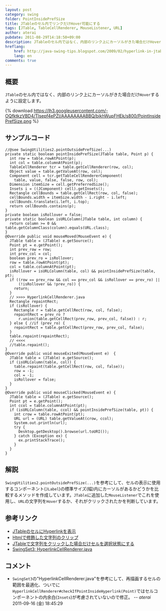 ```yaml
---
layout: post
category: swing
folder: PointInsidePrefSize
title: JTableのセル内でリンクだけHover可能にする
tags: [JTable, TableCellRenderer, MouseListener, URL]
author: aterai
pubdate: 2011-08-29T14:18:50+09:00
description: JTableのセル内ではなく、内部のリンク上にカーソルがきた場合だけHoverするように設定します。
hreflang:
    href: http://java-swing-tips.blogspot.com/2009/02/hyperlink-in-jtable-cell.html
    lang: en
comments: true
---
```

## 概要
`JTable`のセル内ではなく、内部のリンク上にカーソルがきた場合だけ`Hover`するように設定します。

{% download https://lh3.googleusercontent.com/-OQfktkzVBD4/Tlsepf4ePZI/AAAAAAAABBQ/bikhWupFHEk/s800/PointInsidePrefSize.png %}

## サンプルコード
<pre class="prettyprint"><code>//@see SwingUtilities2.pointOutsidePrefSize(...)
private static boolean pointInsidePrefSize(JTable table, Point p) {
  int row = table.rowAtPoint(p);
  int col = table.columnAtPoint(p);
  TableCellRenderer tcr = table.getCellRenderer(row, col);
  Object value = table.getValueAt(row, col);
  Component cell = tcr.getTableCellRendererComponent(
    table, value, false, false, row, col);
  Dimension itemSize = cell.getPreferredSize();
  Insets i = ((JComponent) cell).getInsets();
  Rectangle cellBounds = table.getCellRect(row, col, false);
  cellBounds.width = itemSize.width - i.right - i.left;
  cellBounds.translate(i.left, i.top);
  return cellBounds.contains(p);
}
private boolean isRollover = false;
private static boolean isURLColumn(JTable table, int column) {
  return column &gt;= 0 &amp;&amp; table.getColumnClass(column).equals(URL.class);
}
@Override public void mouseMoved(MouseEvent e) {
  JTable table = (JTable) e.getSource();
  Point pt = e.getPoint();
  int prev_row = row;
  int prev_col = col;
  boolean prev_ro = isRollover;
  row = table.rowAtPoint(pt);
  col = table.columnAtPoint(pt);
  isRollover = isURLColumn(table, col) &amp;&amp; pointInsidePrefSize(table, pt);
  if ((row == prev_row &amp;&amp; col == prev_col &amp;&amp; isRollover == prev_ro) ||
      (!isRollover &amp;&amp; !prev_ro)) {
    return;
  }
  // &gt;&gt;&gt;&gt; HyperlinkCellRenderer.java
  Rectangle repaintRect;
  if (isRollover) {
    Rectangle r = table.getCellRect(row, col, false);
    repaintRect = prev_ro ?
      r.union(table.getCellRect(prev_row, prev_col, false)) : r;
  } else { //if (prev_ro) {
    repaintRect = table.getCellRect(prev_row, prev_col, false);
  }
  table.repaint(repaintRect);
  // &lt;&lt;&lt;&lt;
  //table.repaint();
}
@Override public void mouseExited(MouseEvent e)  {
  JTable table = (JTable) e.getSource();
  if (isURLColumn(table, col)) {
    table.repaint(table.getCellRect(row, col, false));
    row = -1;
    col = -1;
    isRollover = false;
  }
}
@Override public void mouseClicked(MouseEvent e) {
  JTable table = (JTable) e.getSource();
  Point pt = e.getPoint();
  int ccol = table.columnAtPoint(pt);
  if (isURLColumn(table, ccol) &amp;&amp; pointInsidePrefSize(table, pt)) {
    int crow = table.rowAtPoint(pt);
    URL url = (URL) table.getValueAt(crow, ccol);
    System.out.println(url);
    try {
      Desktop.getDesktop().browse(url.toURI());
    } catch (Exception ex) {
      ex.printStackTrace();
    }
  }
}
</code></pre>

## 解説
`SwingUtilities2.pointOutsidePrefSize(...)`を参考にして、セルの表示に使用するコンポーネント(`JLabel`)の標準サイズ(幅)内にカーソルがあるかどうかを比較するメソッドを作成しています。`JTable`に追加した`MouseListener`でこれを使用し、`URL`の文字列を`Hover`するか、それがクリックされたかを判断しています。

## 参考リンク
- [JTableのセルにHyperlinkを表示](http://ateraimemo.com/Swing/HyperlinkInTableCell.html)
- [Htmlで修飾した文字列のクリップ](http://ateraimemo.com/Swing/ClippedHtmlLabel.html)
- [JTableで文字列をクリックした場合だけセルを選択状態にする](http://ateraimemo.com/Swing/TableFileList.html)
- [SwingSet3: HyperlinkCellRenderer.java](http://java.net/projects/swingset3/sources/svn/content/trunk/SwingSet3/src/com/sun/swingset3/demos/table/HyperlinkCellRenderer.java)

<!-- dummy comment line for breaking list -->

## コメント
- `SwingSet3`の"HyperlinkCellRenderer.java"を参考にして、再描画するセルの範囲を最適化、ついでに`HyperlinkCellRenderer#checkIfPointInsideHyperlink(Point)`ではセルコンポーネントの内余白(`Insets`)が考慮されていないので修正。 -- *aterai* 2011-09-16 (金) 18:45:29

<!-- dummy comment line for breaking list -->
